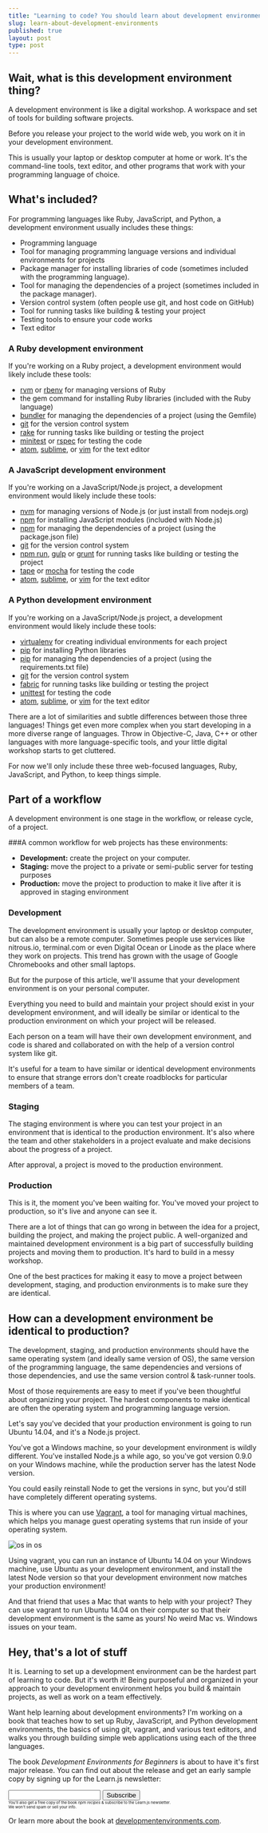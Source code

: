 ```yaml
---
title: "Learning to code? You should learn about development environments"
slug: learn-about-development-environments
published: true
layout: post
type: post
---
```


## Wait, what is this development environment thing?
A development environment is like a digital workshop. A workspace and set of tools for building software projects.

Before you release your project to the world wide web, you work on it in your development environment.

This is usually your laptop or desktop computer at home or work. It's the command-line tools, text editor, and other programs that work with your programming language of choice.

## What's included?
For programming languages like Ruby, JavaScript, and Python, a development environment usually includes these things:

- Programming language
- Tool for managing programming language versions and individual environments for projects
- Package manager for installing libraries of code (sometimes included with the programming language).
- Tool for managing the dependencies of a project (sometimes included in the package manager).
- Version control system (often people use git, and host code on GitHub)
- Tool for running tasks like building & testing your project
- Testing tools to ensure your code works
- Text editor

### A Ruby development environment
If you're working on a Ruby project, a development environment would likely include these tools:

- [rvm](http://rvm.io/) or [rbenv](https://github.com/sstephenson/rbenv) for managing versions of Ruby
- the gem command for installing Ruby libraries (included with the Ruby language)
- [bundler](http://bundler.io/) for managing the dependencies of a project (using the Gemfile)
- [git](http://git-scm.com/) for the version control system
- [rake](https://github.com/jimweirich/rake) for running tasks like building or testing the project
- [minitest](https://github.com/seattlerb/minitest) or [rspec](http://rspec.info/) for testing the code
- [atom](https://atom.io/), [sublime](http://www.sublimetext.com/), or [vim](http://vim-adventures.com/) for the text editor


### A JavaScript development environment
If you're working on a JavaScript/Node.js project, a development environment would likely include these tools:

- [nvm](https://github.com/creationix/nvm) for managing versions of Node.js (or just install from nodejs.org)
- [npm](https://www.npmjs.org/) for installing JavaScript modules (included with Node.js)
- [npm](https://www.npmjs.org/) for managing the dependencies of a project (using the package.json file)
- [git](http://git-scm.com/) for the version control system
- [npm run](https://www.npmjs.org/doc/cli/npm-run-script.html), [gulp](http://gulpjs.com/) or [grunt](http://gruntjs.com/) for running tasks like building or testing the project
- [tape](https://github.com/substack/tape) or [mocha](http://visionmedia.github.io/mocha/) for testing the code
- [atom](https://atom.io/), [sublime](http://www.sublimetext.com/), or [vim](http://vim-adventures.com/) for the text editor

### A Python development environment
If you're working on a JavaScript/Node.js project, a development environment would likely include these tools:

- [virtualenv](http://virtualenv.readthedocs.org/en/latest/) for creating individual environments for each project
- [pip](https://pip.pypa.io/en/latest/) for installing Python libraries
- [pip](https://pip.pypa.io/en/latest/) for managing the dependencies of a project (using the requirements.txt file)
- [git](http://git-scm.com/) for the version control system
- [fabric](http://www.fabfile.org/) for running tasks like building or testing the project
- [unittest](https://docs.python.org/2/library/unittest.html) for testing the code
- [atom](https://atom.io/), [sublime](http://www.sublimetext.com/), or [vim](http://vim-adventures.com/) for the text editor

There are a lot of similarities and subtle differences between those three languages! Things get even more complex when you start developing in a more diverse range of languages. Throw in Objective-C, Java, C++ or other languages with more language-specific tools, and your little digital workshop starts to get cluttered.

For now we'll only include these three web-focused languages, Ruby, JavaScript, and Python, to keep things simple.

## Part of a workflow
A development environment is one stage in the workflow, or release cycle, of a project.

###A common workflow for web projects has these environments:
- **Development:** create the project on your computer.
- **Staging:** move the project to a private or semi-public server for testing purposes
- **Production:** move the project to production to make it live after it is approved in staging environment

### Development
The development environment is usually your laptop or desktop computer, but can also be a remote computer. Sometimes people use services like nitrous.io, terminal.com or even Digital Ocean or Linode as the place where they work on projects. This trend has grown with the usage of Google Chromebooks and other small laptops.

But for the purpose of this article, we'll assume that your development environment is on your personal computer.

Everything you need to build and maintain your project should exist in your development environment, and will ideally be similar or identical to the production environment on which your project will be released.

Each person on a team will have their own development environment, and code is shared and collaborated on with the help of a version control system like git.

It's useful for a team to have similar or identical development environments to ensure that strange errors don't create roadblocks for particular members of a team.

### Staging
The staging environment is where you can test your project in an environment that is identical to the production environment. It's also where the team and other stakeholders in a project evaluate and make decisions about the progress of a project.

After approval, a project is moved to the production environment.

### Production
This is it, the moment you've been waiting for. You've moved your project to production, so it's live and anyone can see it.

There are a lot of things that can go wrong in between the idea for a project, building the project, and making the project public. A well-organized and maintained development environment is a big part of successfully building projects and moving them to production. It's hard to build in a messy workshop.

One of the best practices for making it easy to move a project between development, staging, and production environments is to make sure they are identical.

## How can a development environment be identical to production?

The development, staging, and production environments should have the same operating system (and ideally same version of OS), the same version of the programming language, the same dependencies and versions of those dependencies, and use the same version control & task-runner tools.

Most of those requirements are easy to meet if you've been thoughtful about organizing your project. The hardest components to make identical are often the operating system and programming language version.

Let's say you've decided that your production environment is going to run Ubuntu 14.04, and it's a Node.js project.

You've got a Windows machine, so your development environment is wildly different. You've installed Node.js a while ago, so you've got version 0.9.0 on your Windows machine, while the production server has the latest Node version.

You could easily reinstall Node to get the versions in sync, but you'd still have completely different operating systems.

This is where you can use [Vagrant](https://www.vagrantup.com/), a tool for managing virtual machines, which helps you manage guest operating systems that run inside of your operating system.

![os in os](http://cdn.meme.li/instances/500x/48728903.jpg)

Using vagrant, you can run an instance of Ubuntu 14.04 on your Windows machine, use Ubuntu as your development environment, and install the latest Node version so that your development environment now matches your production environment!

And that friend that uses a Mac that wants to help with your project? They can use vagrant to run Ubuntu 14.04 on their computer so that their development environment is the same as yours! No weird Mac vs. Windows issues on your team.

## Hey, that's a lot of stuff

It is. Learning to set up a development environment can be the hardest part of learning to code. But it's worth it! Being purposeful and organized in your approach to your development environment helps you build & maintain projects, as well as work on a team effectively.

Want help learning about development environments? I'm working on a book that teaches how to set up Ruby, JavaScript, and Python development environments, the basics of using git, vagrant, and various text editors, and walks you through building simple web applications using each of the three languages.

<div class="discover">
<p>The book <i>Development Environments for Beginners</i> is about to have it's first major release. You can find out about the release and get an early sample copy by signing up for the Learn.js newsletter:</p>

<div class="newsletter">
<div id="mc_embed_signup">
<form action="//learnjs.us5.list-manage.com/subscribe/post?u=b5b4f7fda673e887e9380b619&amp;id=3eb1d4ee40" method="post" id="mc-embedded-subscribe-form" name="mc-embedded-subscribe-form" class="validate" target="_blank" novalidate>
<div class="mc-field-group">
<input type="hidden" value="devenvs" name="BOOKMERGE" class="" id="mce-BOOKMERGE">
</div>
<div class="mc-field-group">
<input type="email" value="" name="EMAIL" class="required email" id="mce-EMAIL">
<input type="submit" value="Subscribe" name="subscribe" id="mc-embedded-subscribe" class="button">
<div style="font-size:55%">You'll also get a free copy of the book <i>npm recipes</i> & subscribe to the Learn.js newsletter. <br> We won't send spam or sell your info.</div>
</div>

<div id="mce-responses" class="clear">
<div class="response" id="mce-error-response" style="display:none"></div>
<div class="response" id="mce-success-response" style="display:none"></div>
</div>    <!-- real people should not fill this in and expect good things - do not remove this or risk form bot signups-->
<div style="position: absolute; left: -5000px;"><input type="text" name="b_b5b4f7fda673e887e9380b619_3eb1d4ee40" tabindex="-1" value=""></div>
</form>
</div>
</div>
</div>

Or learn more about the book at [developmentenvironments.com](http://developmentenvironments.com).
